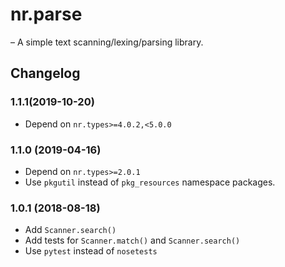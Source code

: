 # nr.parse

&ndash; A simple text scanning/lexing/parsing library.

## Changelog

### 1.1.1(2019-10-20)

* Depend on `nr.types>=4.0.2,<5.0.0`

### 1.1.0 (2019-04-16)

* Depend on `nr.types>=2.0.1`
* Use `pkgutil` instead of `pkg_resources` namespace packages.

### 1.0.1 (2018-08-18)

* Add `Scanner.search()`
* Add tests for `Scanner.match()` and `Scanner.search()`
* Use `pytest` instead of `nosetests`
